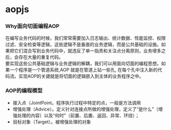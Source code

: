 # aopjs
### Why面向切面编程AOP
在编写业务代码的时候，我们常常需要加入日志输出、统计数据、性能监控、权限过滤、安全检查等逻辑，这些逻辑不是垂直的业务逻辑，而是公共基础的设施。如果把它们混合写到业务代码中，就违反了单一指责和关注点分离原则，业务增多之后，会存在大量的重复代码。   
要实现这些公共基础逻辑与业务逻辑的解耦，我们可以用面向切面的编程思想。如果一个程序是一个管道系统,AOP 就是在管道上钻一些孔, 在每个孔中注入新的代码流。实现AOP的关键就是将切面的逻辑嵌入到主体的业务程序之中。
### AOP的编程模型
- 接入点（JointPoint。程序执行过程中特定的点，一般是方法调用
- 增强处理（Advice）。定义针对连接点所做的增强处理，定义了“是什么”（增强处理的内容）以及“何时”（前置、后置、返回、异常、环绕）；
- 目标对象（Target）。被增强处理的对象
